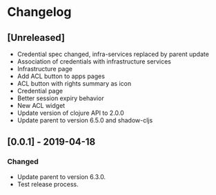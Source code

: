 # Changelog

## [Unreleased]
  - Credential spec changed, infra-services replaced by parent update
  - Association of credentials with infrastructure services
  - Infrastructure page
  - Add ACL button to apps pages
  - ACL button with rights summary as icon
  - Credential page
  - Better session expiry behavior
  - New ACL widget
  - Update version of clojure API to 2.0.0
  - Update parent to version 6.5.0 and shadow-cljs

## [0.0.1] - 2019-04-18

### Changed

  - Update parent to version 6.3.0.
  - Test release process.
 
